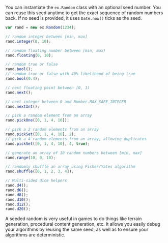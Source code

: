 You can instantiate the `ex.Random` class with an optional seed number. You can
reuse this seed anytime to get the exact sequence of random numbers back. If no
seed is provided, it uses `Date.now()` ticks as the seed.

```ts
var rand = new ex.Random(1234);

// random integer between [min, max]
rand.integer(0, 10);

// random floating number between [min, max)
rand.floating(0, 10);

// random true or false
rand.bool();
// random true or false with 40% likelihood of being true
rand.bool(0.4);

// next floating point between [0, 1)
rand.next();

// next integer between 0 and Number.MAX_SAFE_INTEGER
rand.nextInt();

// pick a random element from an array
rand.pickOne([0, 1, 4, 10]);

// pick a 2 random elements from an array
rand.pickSet([0, 1, 4, 10], 2);
// pick a 4 random elements from an array, allowing duplicates
rand.pickSet([0, 1, 4, 10], 4, true);

// generate an array of 10 random numbers between [min, max]
rand.range(10, 0, 10);

// randomly shuffle an array using Fisher/Yates algorithm
rand.shuffle([0, 1, 2, 3, 4]);

// Multi-sided dice helpers
rand.d4();
rand.d6();
rand.d8();
rand.d10();
rand.d12();
rand.d20();
```

A seeded random is very useful in games to do things like terrain generation, procedural
content generation, etc. It allows you easily debug your algorithms by reusing
the same seed, as well as to ensure your algorithms are deterministic.
